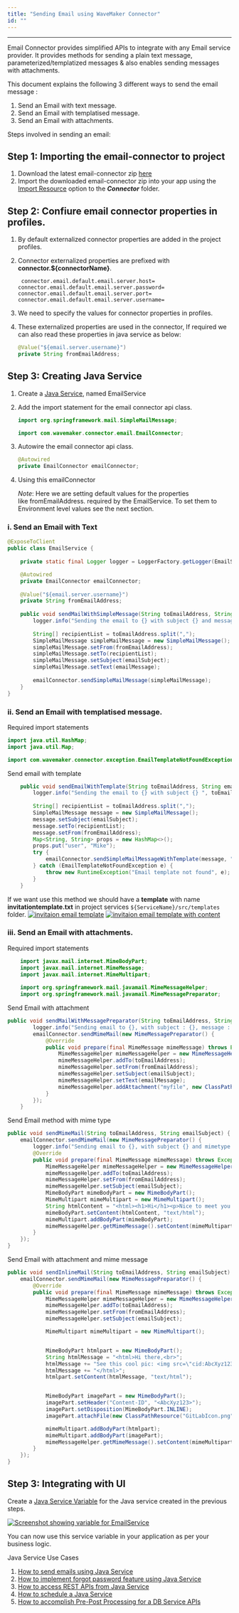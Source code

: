 ```yaml
---
title: "Sending Email using WaveMaker Connector"
id: ""
---
```

---

Email Connector provides simplified APIs to integrate with any Email service provider. It provides methods for sending a plain text message, parameterized/templatized messages & also enables sending messages with attachments. 

This document explains the following 3 different ways to send the email message :

1. Send an Email with text message.
1. Send an Email with templatised message.
1. Send an Email with attachments.

Steps involved in sending an email: 

## Step 1: Importing the email-connector to project

1. Download the latest email-connector zip [here](https://github.com/wavemaker/email-connector/releases)
1. Import the downloaded email-connector zip into your app using the [Import Resource](/learn/app-development/services/3rd-party-libraries) option to the **_Connector_** folder.

## Step 2: Confiure email connector properties in profiles.
1. By default externalized connector properties are added in the project profiles.
1. Connector externalized properties are prefixed with **connector.${connectorName}**.
    
    `
    connector.email.default.email.server.host=
    connector.email.default.email.server.password=
    connector.email.default.email.server.port=
    connector.email.default.email.server.username=`

1. We need to specify the values for connector properties in profiles.
1. These externalized properties are used in the connector, If required we can also read these properties in java service as below:
  
    ```Java  
    @Value("${email.server.username}")
    private String fromEmailAddress;    

    ```


## Step 3: Creating Java Service

1. Create a [Java Service](/learn/app-development/services/java-services/java-service/#creating-a-java-service), named EmailService
1. Add the import statement for the email connector api class.
    ```java
   import org.springframework.mail.SimpleMailMessage;
   
   import com.wavemaker.connector.email.EmailConnector;
   
    ```
1. Autowire the email connector api class.
    ```java
   @Autowired
   private EmailConnector emailConnector;
   
    ```
   
1. Using this emailConnector 
   
   _Note_: Here we are setting default values for the properties like fromEmailAddress. required by the EmailService. To set them to Environment level values see the next section.
### i. Send an Email with Text

```java
@ExposeToClient
public class EmailService {
    
    private static final Logger logger = LoggerFactory.getLogger(EmailService.class);

    @Autowired
    private EmailConnector emailConnector;
    
    @Value("${email.server.username}")
    private String fromEmailAddress;
    
    public void sendMailWithSimpleMessage(String toEmailAddress, String emailSubject, String emailMessage) {
        logger.info("Sending the email to {} with subject {} and message {}", toEmailAddress, emailSubject, emailMessage);
        
        String[] recipientList = toEmailAddress.split(",");
        SimpleMailMessage simpleMailMessage = new SimpleMailMessage();
        simpleMailMessage.setFrom(fromEmailAddress);
        simpleMailMessage.setTo(recipientList);
        simpleMailMessage.setSubject(emailSubject);
        simpleMailMessage.setText(emailMessage);
        
        emailConnector.sendSimpleMailMessage(simpleMailMessage);
    }
}
```

### ii. Send an Email with templatised message. 
   Required import statements

```java
import java.util.HashMap;
import java.util.Map;

import com.wavemaker.connector.exception.EmailTemplateNotFoundException;
```
Send email with template
     
```java
    public void sendEmailWithTemplate(String toEmailAddress, String emailSubject) {
        logger.info("Sending the email to {} with subject {} ", toEmailAddress, emailSubject);
        
        String[] recipientList = toEmailAddress.split(",");
        SimpleMailMessage message = new SimpleMailMessage();
        message.setSubject(emailSubject);
        message.setTo(recipientList);
        message.setFrom(fromEmailAddress);
        Map<String, String> props = new HashMap<>();
        props.put("user", "Mike");
        try {
            emailConnector.sendSimpleMailMessageWithTemplate(message, "templates/invitationtemplate", props);
        } catch (EmailTemplateNotFoundException e) {
            throw new RuntimeException("Email template not found", e);
        }
    }
```
    
If we want use this method we should have a **template** with name **invitationtemplate.txt** in project services `${ServiceName}/src/templates`  folder.
    [![invitaion email template](/learn/assets/emailTemplateFileLocation.png)](/learn/assets/emailTemplateFileLocation.png)
    [![invitaion email template with content](/learn/assets/emailTemplate.png)](/learn/assets/emailTemplate.png)
    
### iii. Send an Email with attachments.
        
Required import statements
        
```java
    import javax.mail.internet.MimeBodyPart;
    import javax.mail.internet.MimeMessage;
    import javax.mail.internet.MimeMultipart;
    
    import org.springframework.mail.javamail.MimeMessageHelper;
    import org.springframework.mail.javamail.MimeMessagePreparator;
```
    
Send Email with attachment
        
```java
public void sendMailWithMessagePreparator(String toEmailAddress, String emailSubject, String emailMessage) {
        logger.info("Sending email to {}, with subject : {}, message : {} and mimetype content", toEmailAddress, emailSubject, emailMessage);
        emailConnector.sendMimeMail(new MimeMessagePreparator() {
            @Override
            public void prepare(final MimeMessage mimeMessage) throws Exception {
                MimeMessageHelper mimeMessageHelper = new MimeMessageHelper(mimeMessage, true, "UTF-8");
                mimeMessageHelper.addTo(toEmailAddress);
                mimeMessageHelper.setFrom(fromEmailAddress);
                mimeMessageHelper.setSubject(emailSubject);
                mimeMessageHelper.setText(emailMessage);
                mimeMessageHelper.addAttachment("myfile", new ClassPathResource("GitLabIcon.png"));
            }
        });
    }
```

Send Email method with mime type
        
```java
public void sendMimeMail(String toEmailAddress, String emailSubject) {
    emailConnector.sendMimeMail(new MimeMessagePreparator() {
        logger.info("Sending email to {}, with subject {} and mimetype content", toEmailAddress, emailSubject);
        @Override
        public void prepare(final MimeMessage mimeMessage) throws Exception {
            MimeMessageHelper mimeMessageHelper = new MimeMessageHelper(mimeMessage, true, "UTF-8");
            mimeMessageHelper.addTo(toEmailAddress);
            mimeMessageHelper.setFrom(fromEmailAddress);
            mimeMessageHelper.setSubject(emailSubject);
            MimeBodyPart mimeBodyPart = new MimeBodyPart();
            MimeMultipart mimeMultipart = new MimeMultipart();
            String htmlContent = "<html><h1>Hi</h1><p>Nice to meet you!</p></html>";
            mimeBodyPart.setContent(htmlContent, "text/html");
            mimeMultipart.addBodyPart(mimeBodyPart);
            mimeMessageHelper.getMimeMessage().setContent(mimeMultipart);
        }
    });
}
```
   
Send Email with attachment and mime message
   
   ```java
   public void sendInlineMail(String toEmailAddress, String emailSubject) {
       emailConnector.sendMimeMail(new MimeMessagePreparator() {
           @Override
           public void prepare(final MimeMessage mimeMessage) throws Exception {
               MimeMessageHelper mimeMessageHelper = new MimeMessageHelper(mimeMessage, true, "UTF-8");
               mimeMessageHelper.addTo(toEmailAddress);
               mimeMessageHelper.setFrom(fromEmailAddress);
               mimeMessageHelper.setSubject(emailSubject);

               MimeMultipart mimeMultipart = new MimeMultipart();


               MimeBodyPart htmlpart = new MimeBodyPart();
               String htmlMessage = "<html>Hi there,<br>";
               htmlMessage += "See this cool pic: <img src=\"cid:AbcXyz123\" />";
               htmlMessage += "</html>";
               htmlpart.setContent(htmlMessage, "text/html");


               MimeBodyPart imagePart = new MimeBodyPart();
               imagePart.setHeader("Content-ID", "<AbcXyz123>");
               imagePart.setDisposition(MimeBodyPart.INLINE);
               imagePart.attachFile(new ClassPathResource("GitLabIcon.png").getFile());

               mimeMultipart.addBodyPart(htmlpart);
               mimeMultipart.addBodyPart(imagePart);
               mimeMessageHelper.getMimeMessage().setContent(mimeMultipart);
           }
       });
   }
   ```  

## Step 3: Integrating with UI

Create a [Java Service Variable](/learn/assets/var_sel.png) for the Java service created in the previous steps.

[![Screenshot showing variable for EmailService](/learn/assets/email_java_var.png)](/learn/assets/email_java_var.png)

You can now use this service variable in your application as per your business logic.


Java Service Use Cases

1. [How to send emails using Java Service](/learn/how-tos/sending-email-using-java-service/)
1. [How to implement forgot password feature using Java Service](/learn/how-tos/implementing-forgot-password-feature-using-java-service/)
1. [How to access REST APIs from Java Service](/learn/how-tos/accessing-rest-apis-java-service/)
1. [How to schedule a Java Service](/learn/how-tos/scheduling-java-service/)
1. [How to accomplish Pre-Post Processing for a DB Service APIs](/learn/how-tos/pre-post-processing-db-service-apis/)
